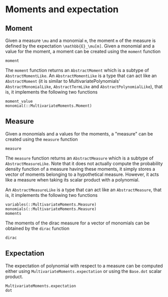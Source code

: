 # Moments and expectation

## Moment

Given a measure ``\mu`` and a monomial ``m``, the moment ``m`` of the measure is defined by the expectation ``\mathbb{E}_\mu[m]``.
Given a monomial and a value for the moment, a moment can be created using the `moment` function
```@docs
moment
```
The `moment` function returns an `AbstractMoment` which is a subtype of `AbstractMomentLike`.
An `AbstractMomentLike` is a type that can act like an `AbstractMoment` (it is similar to MultivariatePolynomials' `AbstractMonomialLike`, `AbstractTermLike` and `AbstractPolynomialLike`),
that is, it implements the following two functions
```@docs
moment_value
monomial(::MultivariateMoments.Moment)
```

## Measure

Given a monomials and a values for the moments, a "measure" can be created using the `measure` function
```@docs
measure
```
The `measure` function returns an `AbstractMeasure` which is a subtype of `AbstractMeasureLike`.
Note that it does not actually compute the probability density function of a measure having these moments, it simply stores a vector of moments belonging to a hypothetical measure.
However, it acts like a measure when taking its scalar product with a polynomial.

An `AbstractMeasureLike` is a type that can act like an `AbstractMeasure`,
that is, it implements the following two functions
```@docs
variables(::MultivariateMoments.Measure)
monomials(::MultivariateMoments.Measure)
moments
```

The moments of the dirac measure for a vector of monomials can be obtained by the `dirac` function
```@docs
dirac
```

## Expectation

The expectation of polynomial with respect to a measure can be computed either using `MultivariateMoments.expectation` or using the `Base.dot` scalar product.
```@docs
MultivariateMoments.expectation
dot
```
